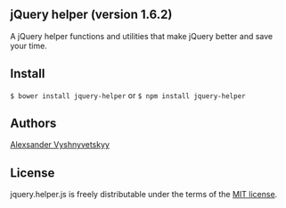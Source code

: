 ## jQuery helper (version 1.6.2)

A jQuery helper functions and utilities that make jQuery better and save your time.

## Install

`$ bower install jquery-helper`
or
`$ npm install jquery-helper`

## Authors

[Alexsander Vyshnyvetskyy](http://wdmg.com.ua)

## License

jquery.helper.js is freely distributable under the terms of the [MIT license](https://github.com/alex-wdmg/jquery-helper/blob/master/LICENSE).
